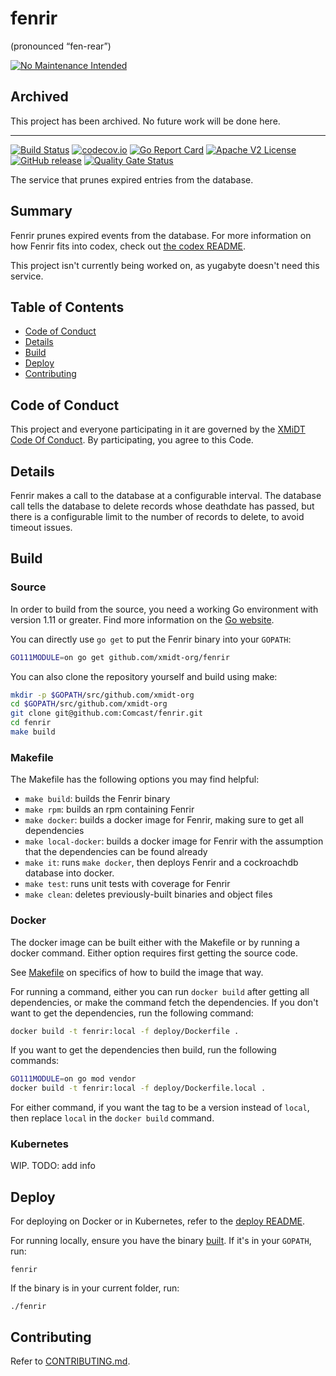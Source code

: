 # fenrir
(pronounced “fen-rear”)

[![No Maintenance Intended](http://unmaintained.tech/badge.svg)](http://unmaintained.tech/)

## Archived

This project has been archived.  No future work will be done here.

-------------

[![Build Status](https://github.com/xmidt-org/fenrir/workflows/CI/badge.svg)](https://github.com/xmidt-org/fenrir/actions)
[![codecov.io](http://codecov.io/github/xmidt-org/fenrir/coverage.svg?branch=main)](http://codecov.io/github/xmidt-org/fenrir?branch=main)
[![Go Report Card](https://goreportcard.com/badge/github.com/xmidt-org/fenrir)](https://goreportcard.com/report/github.com/xmidt-org/fenrir)
[![Apache V2 License](http://img.shields.io/badge/license-Apache%20V2-blue.svg)](https://github.com/xmidt-org/fenrir/blob/main/LICENSE)
[![GitHub release](https://img.shields.io/github/release/xmidt-org/fenrir.svg)](CHANGELOG.md)
[![Quality Gate Status](https://sonarcloud.io/api/project_badges/measure?project=xmidt-org_fenrir&metric=alert_status)](https://sonarcloud.io/dashboard?id=xmidt-org_fenrir)

The service that prunes expired entries from the database.

## Summary

Fenrir prunes expired events from the database. For more information on how 
Fenrir fits into codex, check out [the codex README](https://github.com/xmidt-org/codex-deploy).

This project isn't currently being worked on, as yugabyte doesn't need this service.

## Table of Contents

- [Code of Conduct](#code-of-conduct)
- [Details](#details)
- [Build](#build)
- [Deploy](#deploy)
- [Contributing](#contributing)

## Code of Conduct

This project and everyone participating in it are governed by the [XMiDT Code Of Conduct](https://xmidt.io/code_of_conduct/). 
By participating, you agree to this Code.

## Details

Fenrir makes a call to the database at a configurable interval.  The database 
call tells the database to delete records whose deathdate has passed, but there 
is a configurable limit to the number of records to delete, to avoid timeout 
issues.

## Build

### Source

In order to build from the source, you need a working Go environment with 
version 1.11 or greater. Find more information on the [Go website](https://golang.org/doc/install).

You can directly use `go get` to put the Fenrir binary into your `GOPATH`:
```bash
GO111MODULE=on go get github.com/xmidt-org/fenrir
```

You can also clone the repository yourself and build using make:

```bash
mkdir -p $GOPATH/src/github.com/xmidt-org
cd $GOPATH/src/github.com/xmidt-org
git clone git@github.com:Comcast/fenrir.git
cd fenrir
make build
```

### Makefile

The Makefile has the following options you may find helpful:
* `make build`: builds the Fenrir binary
* `make rpm`: builds an rpm containing Fenrir
* `make docker`: builds a docker image for Fenrir, making sure to get all 
   dependencies
* `make local-docker`: builds a docker image for Fenrir with the assumption
   that the dependencies can be found already
* `make it`: runs `make docker`, then deploys Fenrir and a cockroachdb 
   database into docker.
* `make test`: runs unit tests with coverage for Fenrir
* `make clean`: deletes previously-built binaries and object files

### Docker

The docker image can be built either with the Makefile or by running a docker 
command.  Either option requires first getting the source code.

See [Makefile](#Makefile) on specifics of how to build the image that way.

For running a command, either you can run `docker build` after getting all 
dependencies, or make the command fetch the dependencies.  If you don't want to 
get the dependencies, run the following command:
```bash
docker build -t fenrir:local -f deploy/Dockerfile .
```
If you want to get the dependencies then build, run the following commands:
```bash
GO111MODULE=on go mod vendor
docker build -t fenrir:local -f deploy/Dockerfile.local .
```

For either command, if you want the tag to be a version instead of `local`, 
then replace `local` in the `docker build` command.

### Kubernetes

WIP. TODO: add info

## Deploy

For deploying on Docker or in Kubernetes, refer to the [deploy README](https://github.com/xmidt-org/codex-deploy/tree/main/deploy/README.md).

For running locally, ensure you have the binary [built](#Source).  If it's in 
your `GOPATH`, run:
```
fenrir
```
If the binary is in your current folder, run:
```
./fenrir
```

## Contributing

Refer to [CONTRIBUTING.md](CONTRIBUTING.md).
